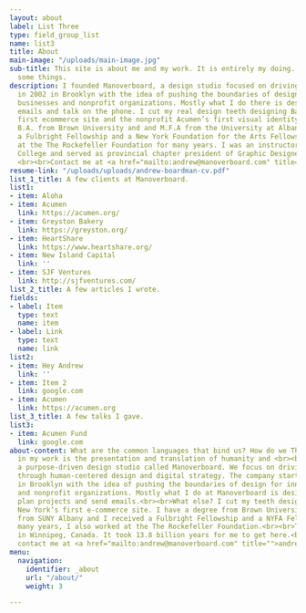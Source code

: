 ```yaml
---
layout: about
label: List Three
type: field_group_list
name: list3
title: About
main-image: "/uploads/main-image.jpg"
sub-title: This site is about me and my work. It is entirely my doing. Except for
  some things.
description: I founded Manoverboard, a design studio focused on driving social change,
  in 2002 in Brooklyn with the idea of pushing the boundaries of design for innovative
  businesses and nonprofit organizations. Mostly what I do there is design and send
  emails and talk on the phone. I cut my real design teeth designing Barneys New York’s
  first ecommerce site and the nonprofit Acumen’s first visual identity. I hold a
  B.A. from Brown University and and M.F.A from the University at Albany SUNY. I received
  a Fulbright Fellowship and a New York Foundation for the Arts Fellowship. I worked
  at the The Rockefeller Foundation for many years. I was an instructor at Red River
  College and served as provincial chapter president of Graphic Designers of Canada.
  <br><br>Contact me at <a href="mailto:andrew@manoverboard.com" title="">andrew@manoverboard.com</a>
resume-link: "/uploads/uploads/andrew-boardman-cv.pdf"
list_1_title: A few clients at Manoverboard.
list1:
- item: Aloha
- item: Acumen
  link: https://acumen.org/
- item: Greyston Bakery
  link: https://greyston.org/
- item: HeartShare
  link: https://www.heartshare.org/
- item: New Island Capital
  link: ''
- item: SJF Ventures
  link: http://sjfventures.com/
list_2_title: A few articles I wrote.
fields:
- label: Item
  type: text
  name: item
- label: Link
  type: text
  name: link
list2:
- item: Hey Andrew
  link: ''
- item: Item 2
  link: google.com
- item: Acumen
  link: https://acumen.org
list_3_title: A few talks I gave.
list3:
- item: Acumen Fund
  link: google.com
about-content: What are the common languages that bind us? How do we The common thread
  in my work is the presentation and translation of humanity and <br><br>I manage
  a purpose-driven design studio called Manoverboard. We focus on driving social change
  through human-centered design and digital strategy. The company started in 2002
  in Brooklyn with the idea of pushing the boundaries of design for innovative businesses
  and nonprofit organizations. Mostly what I do at Manoverboard is design interfaces,
  plan projects and send emails.<br><br>What else? I cut my teeth designing Barneys
  New York’s first e-commerce site. I have a degree from Brown University and an MFA
  from SUNY Albany and I received a Fulbright Fellowship and a NYFA Fellowship. For
  many years, I also worked at the The Rockefeller Foundation.<br><br>Today, I live
  in Winnipeg, Canada. It took 13.8 billion years for me to get here.<br><br>You can
  contact me at <a href="mailto:andrew@manoverboard.com" title="">andrew@manoverboard.com</a>
menu:
  navigation:
    identifier: _about
    url: "/about/"
    weight: 3

---
```


